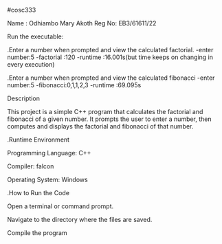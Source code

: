 #cosc333

Name  : Odhiambo Mary Akoth
Reg No: EB3/61611/22



Run the executable:

.Enter a number when prompted and view the calculated factorial.
-enter number:5
-factorial :120
-runtime :16.001s(but time keeps on changing in every execution)

.Enter a number when prompted and view the calculated fibonacci
-enter number:5
-fibonacci:0,1,1,2,3
-runtime :69.095s

Description

This project is a simple C++ program that calculates the factorial and fibonacci of a given number. 
It prompts the user to enter a number, then computes and displays the factorial and fibonacci of that number.

.Runtime Environment

Programming Language: C++

Compiler: falcon

Operating System: Windows

.How to Run the Code

Open a terminal or command prompt.

Navigate to the directory where the files are saved. 

Compile the program 



